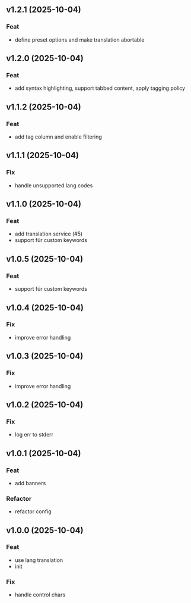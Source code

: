 ## v1.2.1 (2025-10-04)

### Feat

- define preset options and make translation abortable

## v1.2.0 (2025-10-04)

### Feat

- add syntax highlighting, support tabbed content, apply tagging policy

## v1.1.2 (2025-10-04)

### Feat

- add tag column and enable filtering

## v1.1.1 (2025-10-04)

### Fix

- handle unsupported lang codes

## v1.1.0 (2025-10-04)

### Feat

- add translation service (#5)
- support für custom keywords

## v1.0.5 (2025-10-04)

### Feat

- support für custom keywords

## v1.0.4 (2025-10-04)

### Fix

- improve error handling

## v1.0.3 (2025-10-04)

### Fix

- improve error handling

## v1.0.2 (2025-10-04)

### Fix

- log err to stderr

## v1.0.1 (2025-10-04)

### Feat

- add banners

### Refactor

- refactor config

## v1.0.0 (2025-10-04)

### Feat

- use lang translation
- init

### Fix

- handle control chars
